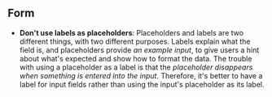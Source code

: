 ## Form
- **Don't use labels as placeholders**: Placeholders and labels are two different things, with two different purposes. Labels explain what the field is, and placeholders provide *an example input*, to give users a hint about what's expected and show how to format the data.
  The trouble with using a placeholder as a label is that the *placeholder disappears when something is entered into the input*. Therefore, it's better to have a label for input fields rather than using the input's placeholder as its label.